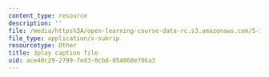 ```yaml
---
content_type: resource
description: ''
file: /media/https%3A/open-learning-course-data-rc.s3.amazonaws.com/5-111sc-principles-of-chemical-science-fall-2014/ace40c2927997ed30cbd054868e706a3_ustfXi-mpkI.srt
file_type: application/x-subrip
resourcetype: Other
title: 3play caption file
uid: ace40c29-2799-7ed3-0cbd-054868e706a3
---
```

